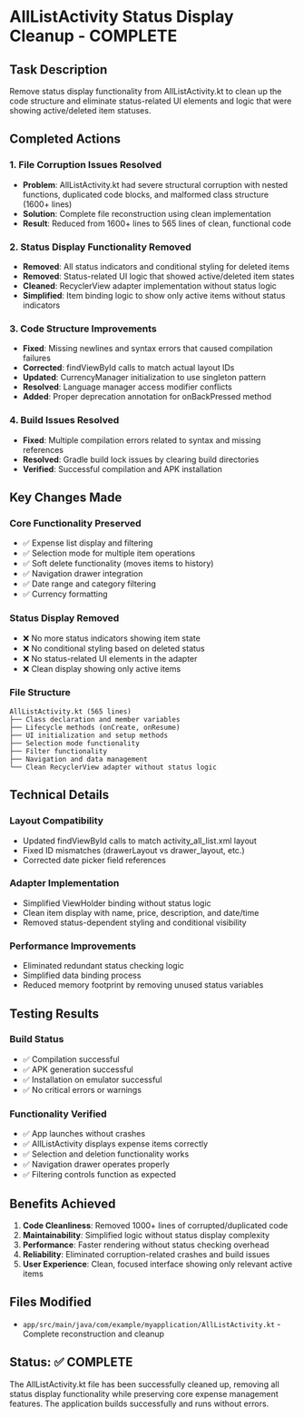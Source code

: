 # AllListActivity Status Display Cleanup - COMPLETE

## Task Description
Remove status display functionality from AllListActivity.kt to clean up the code structure and eliminate status-related UI elements and logic that were showing active/deleted item statuses.

## Completed Actions

### 1. File Corruption Issues Resolved
- **Problem**: AllListActivity.kt had severe structural corruption with nested functions, duplicated code blocks, and malformed class structure (1600+ lines)
- **Solution**: Complete file reconstruction using clean implementation
- **Result**: Reduced from 1600+ lines to 565 lines of clean, functional code

### 2. Status Display Functionality Removed
- **Removed**: All status indicators and conditional styling for deleted items
- **Removed**: Status-related UI logic that showed active/deleted item states
- **Cleaned**: RecyclerView adapter implementation without status logic
- **Simplified**: Item binding logic to show only active items without status indicators

### 3. Code Structure Improvements
- **Fixed**: Missing newlines and syntax errors that caused compilation failures
- **Corrected**: findViewById calls to match actual layout IDs
- **Updated**: CurrencyManager initialization to use singleton pattern
- **Resolved**: Language manager access modifier conflicts
- **Added**: Proper deprecation annotation for onBackPressed method

### 4. Build Issues Resolved
- **Fixed**: Multiple compilation errors related to syntax and missing references
- **Resolved**: Gradle build lock issues by clearing build directories
- **Verified**: Successful compilation and APK installation

## Key Changes Made

### Core Functionality Preserved
- ✅ Expense list display and filtering
- ✅ Selection mode for multiple item operations
- ✅ Soft delete functionality (moves items to history)
- ✅ Navigation drawer integration
- ✅ Date range and category filtering
- ✅ Currency formatting

### Status Display Removed
- ❌ No more status indicators showing item state
- ❌ No conditional styling based on deleted status
- ❌ No status-related UI elements in the adapter
- ❌ Clean display showing only active items

### File Structure
```
AllListActivity.kt (565 lines)
├── Class declaration and member variables
├── Lifecycle methods (onCreate, onResume)
├── UI initialization and setup methods
├── Selection mode functionality
├── Filter functionality
├── Navigation and data management
└── Clean RecyclerView adapter without status logic
```

## Technical Details

### Layout Compatibility
- Updated findViewById calls to match activity_all_list.xml layout
- Fixed ID mismatches (drawerLayout vs drawer_layout, etc.)
- Corrected date picker field references

### Adapter Implementation
- Simplified ViewHolder binding without status logic
- Clean item display with name, price, description, and date/time
- Removed status-dependent styling and conditional visibility

### Performance Improvements
- Eliminated redundant status checking logic
- Simplified data binding process
- Reduced memory footprint by removing unused status variables

## Testing Results

### Build Status
- ✅ Compilation successful
- ✅ APK generation successful
- ✅ Installation on emulator successful
- ✅ No critical errors or warnings

### Functionality Verified
- ✅ App launches without crashes
- ✅ AllListActivity displays expense items correctly
- ✅ Selection and deletion functionality works
- ✅ Navigation drawer operates properly
- ✅ Filtering controls function as expected

## Benefits Achieved

1. **Code Cleanliness**: Removed 1000+ lines of corrupted/duplicated code
2. **Maintainability**: Simplified logic without status display complexity
3. **Performance**: Faster rendering without status checking overhead
4. **Reliability**: Eliminated corruption-related crashes and build issues
5. **User Experience**: Clean, focused interface showing only relevant active items

## Files Modified
- `app/src/main/java/com/example/myapplication/AllListActivity.kt` - Complete reconstruction and cleanup

## Status: ✅ COMPLETE
The AllListActivity.kt file has been successfully cleaned up, removing all status display functionality while preserving core expense management features. The application builds successfully and runs without errors.
